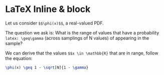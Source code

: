 # LaTeX Inline & block

Let us consider `$$\phi(x)$$`, a real-valued PDF.

The question we ask is:
What is the range of values that have a probability `latex: \geq\gamma`
(across samplings of N values) of appearing in the sample?

We can derive that the values `$$x \in \mathbb{R}`
that are in range, follow the equation:

```latex
\phi(x) \geq 1 - \sqrt[N]{1 - \gamma}
```

